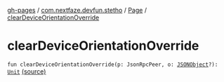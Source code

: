 [gh-pages](../../index.md) / [com.nextfaze.devfun.stetho](../index.md) / [Page](index.md) / [clearDeviceOrientationOverride](./clear-device-orientation-override.md)

# clearDeviceOrientationOverride

`fun clearDeviceOrientationOverride(p: JsonRpcPeer, o: `[`JSONObject`](https://developer.android.com/reference/org/json/JSONObject.html)`?): `[`Unit`](https://kotlinlang.org/api/latest/jvm/stdlib/kotlin/-unit/index.html) [(source)](https://github.com/NextFaze/dev-fun/tree/master/devfun-stetho/src/main/java/com/nextfaze/devfun/stetho/Stetho.kt#L108)